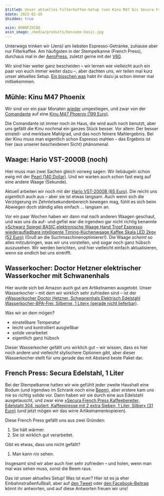 ```yaml
---
$title@: Unser aktuelles Filterkaffee-Setup (von Kinu M47 bis Secura French Press)
$date: 2021-01-19
$hidden: true

asin: B08BFZXCQQ
asin_image: /media/products/besseme-basic.jpg
---
```


Unterwegs trinken wir (Jens) am liebsten Espresso-Getränke, zuhause aber nur Filterkaffee. Am häufigsten in der Stempelkanne (French Press), durchaus mal in der [AeroPress](https://aeropress.com/), zuletzt gerne mit der [V60](https://global.hario.com/sp_v60series.html).

Wir sind hier weiter ganz bescheiden – wir lernen wie vielleicht auch ein paar von euch immer weiter dazu –, aber dachten uns, wir teilen mal kurz unser aktuelles Setup. [Ein bisschen was]([url('/content/pages/posts.md')]) habt ihr dazu ja schon immer mal mitbekommen.

## Mühle: Kinu M47 Phoenix

Wir sind vor ein paar Monaten [wieder]([url('/content/posts/20190618.md')]) umgestiegen, und zwar von der [Comandante](https://comandantegrinder.com/) auf eine&nbsp;[Kinu M47 Phoenix (199 Euro)](https://www.kinugrinders.com/index.php?page=m_home_page.public.show_product&Id_Product=24).

Die Comandante ist immer noch im Haus, die wird auch noch benutzt, aber uns gefällt die Kinu nochmal ein ganzes Stück besser. Vor allem: Der besser einstell- und merkbare Mahlgrad, und das noch feinere Mahlergebnis. Bei der Kinu _muss_ man eigentlich schon Espresso mahlen – das Ergebnis ist hier (aus unserer bescheidenen Sicht) phänomenal.

## Waage: Hario VST-2000B (noch)

Hier muss man zwei Sachen gleich vorweg sagen: Wir liebäugeln schon ewig mit der [Pearl (140 Dollar)](https://acaia.co/products/pearl). Und wir warten auch schon fast ewig auf eine andere Waage (Sekunde).

Aktuell arbeiten wir noch mit der [Hario VST-2000B (65 Euro)](https://www.amazon.de/dp/B009GPJMOU/?tag=hhk-21). Die reicht uns _eigentlich_ auch aus – aber sie ist etwas langsam. Auch wenn sich die Verzögerung im Zehntelsekundenbereich bewegen mag, fühlt es sich beim Abwiegen doch ständig alles einfach&nbsp;… langsam an.

Vor ein paar Wochen haben wir dann mal nach anderen Waagen geschaut, und was uns da auf- und gefiel war die irgendwo gar nicht richtig benannte [»Schwarz Spiegel BASIC elektronische Waage Hand Tropf Espresso wiederaufladbare intelligente Timing-Küchenwaage Kaffee Skala LED 2kg« (52 Euro)](https://www.amazon.de/gp/product/B08BFZXCQQ/?tag=hhk-21) (Gruß an die Suchmaschinenoptimierer!). Die Waage _scheint_ so alles mitzubringen, was wir uns vorstellen, und sogar noch ganz hübsch auszusehen. Wir werden berichten, und hier vielleicht einfach aktualisieren, wenn sie endlich bei uns eintrifft.

## Wasserkocher: Doctor Hetzner elektrischer Wasserkocher mit Schwanenhals

Hier wurde sich bei Amazon auch gut am Artikelnamen ausgetobt. Unser Wasserkocher – mit dem wir wirklich sehr zufrieden sind – ist der [»Wasserkocher Doctor Hetzner, Schwanenhals Elektrisch Edelstahl Wasserkocher-BPA-Frei, Silberne, 1 Liter« (gerade nicht lieferbar)](https://www.amazon.de/dp/B075GRG92Y/?tag=hhk-21).

Was wir an dem mögen?

* einstellbare Temperatur
* leicht und kontrolliert ausgießbar
* solide verarbeitet
* eigentlich ganz hübsch

Dieser Wasserkocher gefällt uns wirklich gut – wir wissen, dass es hier noch andere und vielleicht stylischere Optionen gibt, aber dieser Wasserkocher stellt für uns gerade das mit Abstand beste Paket dar.

## French Press: Secura Edelstahl, 1 Liter

Bei der Stempelkanne hatten wir wie gefühlt jeder zweite Haushalt eine Bodum (und irgendwo im Schrank noch eine [Beem](https://www.amazon.de/dp/B07SZFFQJH/?tag=hhk-21)), aber erstere kam uns nie so richtig solide vor. Dann haben wir sie durch eine aus Edelstahl ausgetauscht, und zwar eine [»Secura French Press Kaffeebereiter, Edelstahl 304, isoliert, Kaffeepresse mit 2 extra Sieben, 1 Liter, Silber« (31 Euro)](https://www.amazon.de/gp/product/B00JE36GLQ/?tag=hhk-21) (und jetzt mögen wir das wirre Artikelnamenkopieren).

Diese French Press gefällt uns aus zwei Gründen:

1. Sie hält wärmer.
1. Sie ist wirklich gut verarbeitet.

Gibt es etwas, dass uns nicht gefällt?

1. Man kann nix sehen.

Insgesamt sind wir aber auch hier sehr zufrieden – und holen, wenn man mal was sehen muss, sonst die Beem raus.

Das ist unser aktuelles Setup! Was ist euer? Hier ist es ja eher Einbahnstraßenfußball, aber auf [den Tweet](@@) oder [den Facebook-Beitrag](@@) könnt ihr antworten, und auf diese Antworten freuen wir uns!